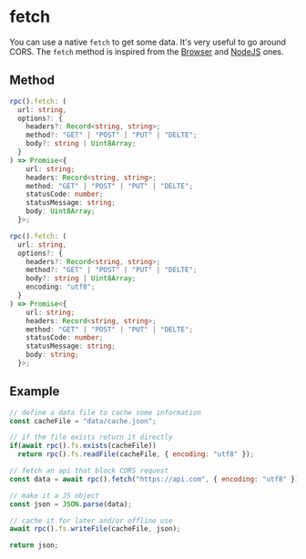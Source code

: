  # fetch

You can use a native `fetch` to get some data.
It's very useful to go around CORS.
The `fetch` method is inspired from the [Browser](https://developer.mozilla.org/en-US/docs/Web/API/Fetch_API) and [NodeJS](https://nodejs.org/dist/latest/docs/api/globals.html) ones. 

## Method

```ts
rpc().fetch: (
  url: string,
  options?: {
    headers?: Record<string, string>;
    method?: "GET" | "POST" | "PUT" | "DELTE";
    body?: string | Uint8Array;
  }
) => Promise<{
    url: string;
    headers: Record<string, string>;
    method: "GET" | "POST" | "PUT" | "DELTE";
    statusCode: number;
    statusMessage: string;
    body: Uint8Array;
  }>;

rpc().fetch: (
  url: string,
  options?: {
    headers?: Record<string, string>;
    method?: "GET" | "POST" | "PUT" | "DELTE";
    body?: string | Uint8Array;
    encoding: "utf8";
  }
) => Promise<{
    url: string;
    headers: Record<string, string>;
    method: "GET" | "POST" | "PUT" | "DELTE";
    statusCode: number;
    statusMessage: string;
    body: string;
  }>;
```

## Example

```js
// define a data file to cache some information
const cacheFile = "data/cache.json";

// if the file exists return it directly
if(await rpc().fs.exists(cacheFile))
  return rpc().fs.readFile(cacheFile, { encoding: "utf8" });

// fetch an api that block CORS request
const data = await rpc().fetch("https://api.com", { encoding: "utf8" });

// make it a JS object
const json = JSON.parse(data);

// cache it for later and/or offline use
await rpc().fs.writeFile(cacheFile, json);

return json;
```

